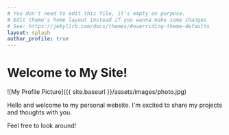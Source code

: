 ```yaml
---
# You don't need to edit this file, it's empty on purpose.
# Edit theme's home layout instead if you wanna make some changes
# See: https://jekyllrb.com/docs/themes/#overriding-theme-defaults
layout: splash
author_profile: true
---
```


# Welcome to My Site!

![My Profile Picture]({{ site.baseurl }}/assets/images/photo.jpg)

Hello and welcome to my personal website. I'm excited to share my projects and thoughts with you.

Feel free to look around!


